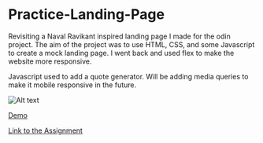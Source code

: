 # Practice-Landing-Page

Revisiting a Naval Ravikant inspired landing page I made for the odin project.
The aim of the project was to use HTML, CSS, and some Javascript to create a mock landing page.
I went back and used flex to make the website more responsive. 

Javascript used to add a quote generator. 
Will be adding media queries to make it mobile responsive in the future.

![Alt text](https://i.imgur.com/qaTZUXm.png)

[Demo](https://ken862734801.github.io/Practice-Landing-Page/)

[Link to the Assignment](https://www.theodinproject.com/lessons/foundations-landing-page)
